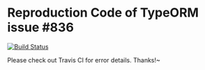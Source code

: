 # Reproduction Code of TypeORM issue #836

[![Build Status](https://travis-ci.org/codgician/reproduction-code-836.svg)](https://travis-ci.org/codgician/reproduction-code-836)

Please check out Travis CI for error details. Thanks!~
